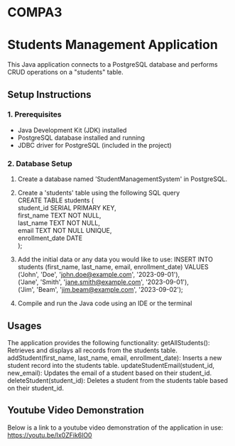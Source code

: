# COMPA3

# Students Management Application

This Java application connects to a PostgreSQL database and performs CRUD operations on a "students" table.

## Setup Instructions

### 1. Prerequisites
- Java Development Kit (JDK) installed
- PostgreSQL database installed and running
- JDBC driver for PostgreSQL (included in the project)

### 2. Database Setup
1. Create a database named 'StudentManagementSystem' in PostgreSQL.
2. Create a 'students' table using the following SQL query \
   CREATE TABLE students (\
       student_id SERIAL PRIMARY KEY,\
       first_name TEXT NOT NULL,\
       last_name TEXT NOT NULL,\
       email TEXT NOT NULL UNIQUE,\
       enrollment_date DATE\
   );
3. Add the initial data or any data you would like to use:
   INSERT INTO students (first_name, last_name, email, enrollment_date) VALUES \
    ('John', 'Doe', 'john.doe@example.com', '2023-09-01'),\
    ('Jane', 'Smith', 'jane.smith@example.com', '2023-09-01'),\
    ('Jim', 'Beam', 'jim.beam@example.com', '2023-09-02');

4. Compile and run the Java code using an IDE or the terminal

## Usages
The application provides the following functionality:
  getAllStudents(): Retrieves and displays all records from the students table.
  addStudent(first_name, last_name, email, enrollment_date): Inserts a new student record into the students table.
  updateStudentEmail(student_id, new_email): Updates the email of a student based on their student_id.
  deleteStudent(student_id): Deletes a student from the students table based on their student_id.

## Youtube Video Demonstration
Below is a link to a youtube video demonstration of the application in use:
  https://youtu.be/Ix0ZFik6lO0
